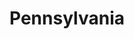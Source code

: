 ---
pid: llg166
title: Pennsylvania
location_transcription: center city
coordinates: "[-75.172665811391, 39.955522286915]"
zipcode: '19144'
gen_neighborhood: Northwest Philadelphia
neighborhood: Germantown
outside_phl: 
age: '17'
age_range: 13-19
instagram: 
image_file_name: llg_166.jpg
proposal_transcription: "-> rotates"
topic: 
topic_summary: '0'
type: Sculpture Statue
keywords_other: pennsylvania, state pride, geography
credit: Caroline
image_labels: 
twitter: 
facebook: 
permalink: "/monuments/llg166/"
layout: item-page
---
